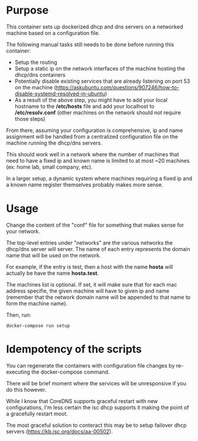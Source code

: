 # Purpose

This container sets up dockerized dhcp and dns servers on a networked machine based on a configuration file.

The following manual tasks still needs to be done before running this container:
- Setup the routing
- Setup a static ip on the network interfaces of the machine hosting the dhcp/dns containers
- Potentially disable existing services that are already listening on port 53 on the machine (https://askubuntu.com/questions/907246/how-to-disable-systemd-resolved-in-ubuntu)
- As a result of the above step, you might have to add your local hostname to the **/etc/hosts** file and add your localhost to **/etc/resolv.conf** (other machines on the network should not require those steps)

From there, assuming your configuration is comprehensive, ip and name assignment will be handled from a centralized configuration file on the machine running the dhcp/dns servers.

This should work well in a network where the number of machines that need to have a fixed ip and known name is limited to at most ~20 machines (ex: home lab, small company, etc). 

In a larger setup, a dynamic system where machines requiring a fixed ip and a known name register themselves probably makes more sense.

# Usage

Change the content of the "conf" file for something that makes sense for your network.

The top-level entries under "networks" are the various networks the dhcp/dns server will server. The name of each entry represents the domain name that will be used on the network.

For example, if the entry is test, then a host with the name **hosta** will actually be have the name **hosta.test**.

The machines list is optional. If set, it will make sure that for each mac address specifie, the given machine will have to given ip and name (remember that the network domain name will be appended to that name to form the machine name).

Then, run:

```
docker-compose run setup
```
# Idempotency of the scripts

You can regenerate the containers with configuration file changes by re-executing the docker-compose command.

There will be brief moment where the services will be unresponsive if you do this however.

While I know that CoreDNS supports graceful restart with new configurations, I'm less certain the isc dhcp supports it making the point of a gracefully restart moot.

The most graceful solution to conteract this may be to setup failover dhcp servers (https://kb.isc.org/docs/aa-00502).